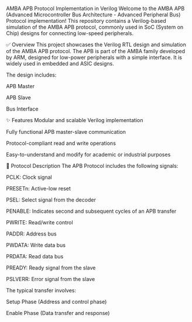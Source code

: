 AMBA APB Protocol Implementation in Verilog
Welcome to the AMBA APB (Advanced Microcontroller Bus Architecture - Advanced Peripheral Bus) Protocol implementation! This repository contains a Verilog-based simulation of the AMBA APB protocol, commonly used in SoC (System on Chip) designs for connecting low-speed peripherals.

✅ Overview
This project showcases the Verilog RTL design and simulation of the AMBA APB protocol. The APB is part of the AMBA family developed by ARM, designed for low-power peripherals with a simple interface. It is widely used in embedded and ASIC designs.

The design includes:

APB Master

APB Slave

Bus Interface

✨ Features
Modular and scalable Verilog implementation

Fully functional APB master-slave communication

Protocol-compliant read and write operations

Easy-to-understand and modify for academic or industrial purposes

📘 Protocol Description
The APB Protocol includes the following signals:

PCLK: Clock signal

PRESETn: Active-low reset

PSEL: Select signal from the decoder

PENABLE: Indicates second and subsequent cycles of an APB transfer

PWRITE: Read/write control

PADDR: Address bus

PWDATA: Write data bus

PRDATA: Read data bus

PREADY: Ready signal from the slave

PSLVERR: Error signal from the slave

The typical transfer involves:

Setup Phase (Address and control phase)

Enable Phase (Data transfer and response)
